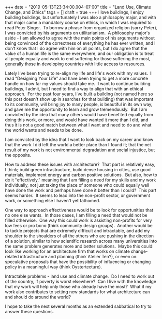 +++
date = "2019-05-13T23:34:00.004-07:00"
title = "Land Use, Climate Change, and Ethics"
tags = []
draft = true
+++
I love buildings, I enjoy building buildings, but unfortunately I was also a philosophy major, and with that major came a mandatory course on ethics, in which I was required to read Peter Singer.  To borrow a phrase from organized religion (sorry Peter), I was convicted by his arguments on utilitarianism.  A philosophy major's aside - I am allowed to agree with the main points of his arguments without being convinced of the correctness of everything he has ever written, and I don't know that I do agree with him on all points, but I do agree that the value of a human life is the same everywhere, and our obligation is to treat all people equally and work to end suffering for those suffering the most, generally those in developing countries with little access to resources.

Lately I've been trying to re-align my life and life's work with my values.  I read "Designing Your Life" and have been trying to get a more concrete handle on how far my values should take me.  I want to continue building buildings, I admit, but I need to find a way to align that with an ethical approach.  For the past four years, I've built a building (not named here so this post doesn't show up in searches for that building) that was important to its community, will bring joy to many people, is beautiful in its own way, and gave me the opportunity to learn and grow tremendously.  But I am convicted by the idea that many others would have benefited equally from doing this work, or more, and would have wanted it more than I did, and thus it is not a good match between what I want and need to do and what the world wants and needs to be done.

I am convicted by the idea that I want to look back on my career and know that the work I did left the world a better place than I found it; that the net result of my work is not environmental degradation and social injustice, but the opposite.

How to address these issues with architecture?  That part is relatively easy, I think; build green infrastructure, build dense housing in cities, use good materials, implement energy and carbon positive solutions.  But also, how to do it "effectively," meaning that I am filling a need for my skills and my work individually, not just taking the place of someone who could equally well have done the work and perhaps have done it better than I could?  This part seems harder.  It seems to lead into the non-profit sector, or government work, or something else I haven't yet fathomed.

One way to approach effectiveness would be to look for opportunities that no one else wants.  In those cases, I am filling a need that would not be filled otherwise.  One way this could work is assisting non-profits for very low fees or pro bono (think community design groups).  Another would be to tackle projects that are extremely difficult and intractable, and add my shoulder to the shoulders of all the others who are pushing in the direction of a solution, similar to how scientific research across many universities into the same problem generates more and better solutions.  Maybe this could look like working for an architecture firm that works on climate change-related infrastructure and planning (think Atelier Ten?), or even on speculative proposals that have the possibility of influencing or changing policy in a meaningful way (think Oystertecture).

Intractable problems - land use and climate change.  Do I need to work out of the country, if poverty is worst elsewhere?  Can I live with the knowledge that my work will help only those who already have the most?  What if my work also contributes to setting new standards for what architecture can and should do around the world?

I hope to take the next several months as an extended sabbatical to try to answer these questions.
